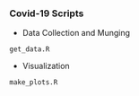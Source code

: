 
### Covid-19 Scripts

- Data Collection and Munging 

`get_data.R` 



- Visualization

`make_plots.R`
